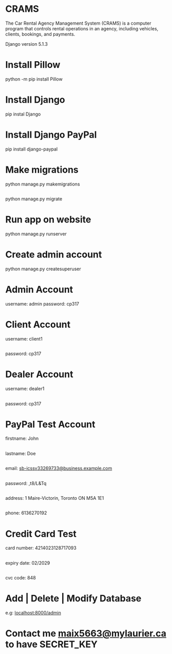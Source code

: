 # CRAMS
The Car Rental Agency Management System (CRAMS) is a computer program that controls rental operations in an agency, including vehicles, clients, bookings, and payments.

Django version 5.1.3

# Install Pillow
python -m pip install Pillow

# Install Django
pip instal Django

# Install Django PayPal
pip install django-paypal

# Make migrations
python manage.py makemigrations
##
python manage.py migrate

# Run app on website
python manage.py runserver
# Create admin account
python manage.py createsuperuser

# Admin Account
username: admin
password: cp317

# Client Account
username: client1
##
password: cp317

# Dealer Account
username: dealer1
##
password: cp317

# PayPal Test Account
firstname: John
##
lastname: Doe
##
email: sb-icssv33269733@business.example.com
##
password: ,t8/L&Tq
##
address: 1 Maire-Victorin, Toronto ON M5A 1E1
##
phone: 6136270192

# Credit Card Test
card number: 4214023128717093
##
expiry date: 02/2029
##
cvc code: 848

# Add | Delete | Modify Database
e.g: [localhost:8000/admin](http://127.0.0.1:8000/)

# Contact me maix5663@mylaurier.ca to have SECRET_KEY
